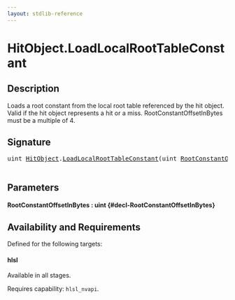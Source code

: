 ```yaml
---
layout: stdlib-reference
---
```


# HitObject\.LoadLocalRootTableConstant

## Description

Loads a root constant from the local root table referenced by the hit object. Valid if the hit object
represents a hit or a miss. RootConstantOffsetInBytes must be a multiple of 4.




## Signature 

<pre>
<span class="code_keyword">uint</span> <a href="/stdlib-reference/types/hitobject-03/index" class="code_type">HitObject</a>.<a href="/stdlib-reference/types/hitobject-03/loadlocalroottableconstant-049di">LoadLocalRootTableConstant</a>(<span class="code_keyword">uint</span> <a href="/stdlib-reference/types/hitobject-03/loadlocalroottableconstant-049di#decl-RootConstantOffsetInBytes" class="code_param">RootConstantOffsetInBytes</a>);

</pre>

## Parameters

#### RootConstantOffsetInBytes  : uint {#decl-RootConstantOffsetInBytes}

## Availability and Requirements

Defined for the following targets:

#### hlsl
Available in all stages.

Requires capability: `hlsl_nvapi`.


